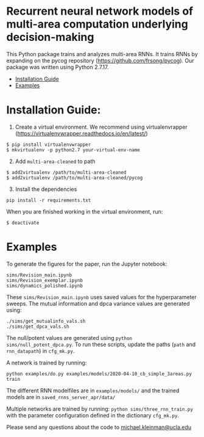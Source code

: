 # Recurrent neural network models of multi-area computation underlying decision-making

This Python package trains and analyzes multi-area RNNs. It trains RNNs by expanding on the pycog repository (https://github.com/frsong/pycog). Our package was written using Python 2.7.17.

- [Installation Guide](#installation-guide)
- [Examples](#examples)

# Installation Guide:

1. Create a virtual environment. We recommend using virtualenvrapper (https://virtualenvwrapper.readthedocs.io/en/latest/)

```
$ pip install virtualenvwrapper
$ mkvirtualenv -p python2.7 your-virtual-env-name
```
2. Add `multi-area-cleaned` to path

```
$ add2virtualenv /path/to/multi-area-cleaned
$ add2virtualenv /path/to/multi-area-cleaned/pycog
```

3. Install the dependencies
```
pip install -r requirements.txt
```

When you are finished working in the virtual environment, run:
```
$ deactivate
```

# Examples
To generate the figures for the paper, run the Jupyter notebook:

```
sims/Revision_main.ipynb
sims/Revision_exemplar.ipynb
sims/dynamics_polished.ipynb
```

These `sims/Revision_main.ipynb` uses saved values for the hyperparameter sweeps. The mutual information and dpca variance values are generated using:

```
./sims/get_mutualinfo_vals.sh
./sims/get_dpca_vals.sh
```

The null/potent values are generated using `python sims/null_potent_dpca.py`. To run these scripts, update the paths (`path` and `rnn_datapath`) in `cfg_mk.py`.

A network is trained by running:
```
python examples/do.py examples/models/2020-04-10_cb_simple_3areas.py train
```

The different RNN modelfiles are in `examples/models/` and the trained models are in `saved_rnns_server_apr/data/`

Multiple networks are trained by running: `python sims/three_rnn_train.py` with the parameter configuration defined in the dictionary `cfg_mk.py`.

Please send any questions about the code to michael.kleinman@ucla.edu


